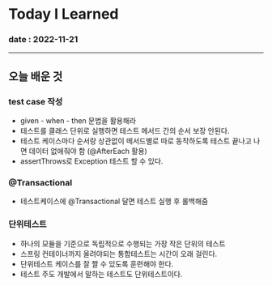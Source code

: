 # Today I Learned

### date : 2022-11-21

---
## 오늘 배운 것

### test case 작성
* given - when - then 문법을 활용해라
* 테스트를 클래스 단위로 실행하면 테스트 메서드 간의 순서 보장 안된다.
* 테스트 케이스마다 순서랑 상관없이 메서드별로 따로 동작하도록 테스트 끝나고 나면 데이터 없애줘야 함 (@AfterEach 활용)
* assertThrows로 Exception 테스트 할 수 있다.

### @Transactional
* 테스트케이스에 @Transactional 달면 테스트 실행 후 롤백해줌

### 단위테스트
* 하나의 모듈을 기준으로 독립적으로 수행되는 가장 작은 단위의 테스트
* 스프링 컨테이너까지 올려야되는 통합테스트는 시간이 오래 걸린다.
* 단위테스트 케이스를 잘 짤 수 있도록 훈련해야 한다.
* 테스트 주도 개발에서 말하는 테스트도 단위테스트이다.
